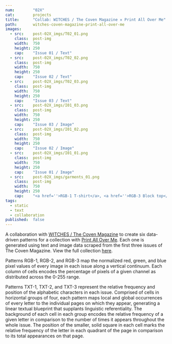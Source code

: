 ```yaml
---
num:        "02X"
cat:        projects
title:      "Collab: WITCHES / The Coven Magazine ✕ Print All Over Me"
path:       witches-coven-magazine-print-all-over-me
images:
  - src:    post-02X_imgs/T02_01.png
    class:  post-img
    width:  750
    height: 250
    cap:    "Issue 01 / Text"
  - src:    post-02X_imgs/T02_02.png
    class:  post-img
    width:  750
    height: 250
    cap:    "Issue 02 / Text"
  - src:    post-02X_imgs/T02_03.png
    class:  post-img
    width:  750
    height: 250
    cap:    "Issue 03 / Text"
  - src:    post-02X_imgs/I01_03.png
    class:  post-img
    width:  750
    height: 250
    cap:    "Issue 03 / Image"
  - src:    post-02X_imgs/I01_02.png
    class:  post-img
    width:  750
    height: 250
    cap:    "Issue 02 / Image"
  - src:    post-02X_imgs/I01_01.png
    class:  post-img
    width:  750
    height: 250
    cap:    "Issue 01 / Image"
  - src:    post-02X_imgs/garments_01.png
    class:  post-img
    width:  750
    height: 250
    cap:    "<a href=''>RGB-1 T-shirt</a>, <a href=''>RGB-3 Block top</a>"
tags:
  - static
  - text
  - collaboration
published:  false
---
```

A collaboration with [WITCHES / The Coven Magazine](http://www.witchesofbushwick.com/) to create six data-driven patterns for a collection with [Print All Over Me](printallover.me). Each one is generated using text and image data scraped from the first three issues of The Coven Magazine. View the full collection [here](printallover.me). 

Patterns RGB-1, RGB-2, and RGB-3 map the normalized red, green, and blue pixel values of every image in each issue along a vertical continuum. Each column of cells encodes the percentage of pixels of a given channel as distributed across the 0-255 range.

Patterns TXT-1, TXT-2, and TXT-3 represent the relative frequency and position of the alphabetic characters in each issue. Comprised of cells in horizontal groups of four, each pattern maps local and global occurrences of every letter to the individual pages on which they appear, generating a linear textual blueprint that supplants linguistic referentiality. The background of each cell in each group encodes the relative frequency of a given letter in comparison to the number of times it appears throughout the whole issue. The position of the smaller, solid square in each cell marks the relative frequency of the letter in each quadrant of the page in comparison to its total appearances on that page. 
